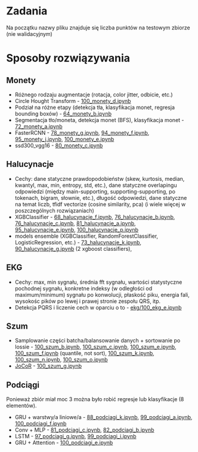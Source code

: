 # Zadania
Na początku nazwy pliku znajduje się liczba punktów na testowym zbiorze (nie walidacyjnym)

# Sposoby rozwiązywania

## Monety
- Różnego rodzaju augmentacje (rotacja, color jitter, odbicie, etc.)
- Circle Hought Transform - [100_monety_d.ipynb](II-OAI/1%etap/1.%monety/100_monety_d.ipynb)
- Podział na różne etapy (detekcja tła, klasyfikacja monet, regresja bounding boxów) - [64_monety_b.ipynb](II-OAI/1%etap/1.%monety/64_monety_b.ipynb)
- Segmentacja tło/moneta, detekcja monet (BFS), klasyfikacja monet - [72_monety_a.ipynb](II-OAI/1%etap/1.%monety/72_monety_a.ipynb)
- FasterRCNN - [78_monety_g.ipynb](II-OAI/1%etap/1.%monety/78_monety_g.ipynb), [94_monety_f.ipynb](II-OAI/1%etap/1.%monety/94_monety_f.ipynb), [95_monety_j.ipynb](II-OAI/1%etap/1.%monety/95_monety_j.ipynb), [100_monety_e.ipynb](II-OAI/1%etap/1.%monety/100_monety_e.ipynb)
- ssd300_vgg16 - [80_monety_c.ipynb](II-OAI/1%etap/1.%monety/80_monety_c.ipynb)

## Halucynacje
- Cechy: dane statyczne prawdopodobieństw (skew, kurtosis, median, kwantyl, max, min, entropy, std, etc.), dane statyczne overlapingu odpowiedzi (między main-supporting, supporting-supporting, po tokenach, bigram, słownie, etc.), długość odpowiedzi, dane statyczne na temat liczb, tfidf vectorize (cosine similarity, pca) (i wiele więcej w poszczególnych rozwiązaniach)
- XGBClassifier - [68_halucynacje_f.ipynb](II-OAI/1%etap/2.%halucynacje/68_halucynacje_f.ipynb), [76_halucynacje_b.ipynb](II-OAI/1%etap/2.%halucynacje/76_halucynacje_b.ipynb), [76_halucynacje_c.ipynb](II-OAI/1%etap/2.%halucynacje/76_halucynacje_c.ipynb), [81_halucynacje_a.ipynb](II-OAI/1%etap/2.%halucynacje/81_halucynacje_a.ipynb), [95_halucynacje_e.ipynb](II-OAI/1%etap/2.%halucynacje/95_halucynacje_e.ipynb), [100_halucynacje_p.ipynb](II-OAI/1%etap/2.%halucynacje/100_halucynacje_p.ipynb)
- models ensemble (XGBClassifier, RandomForestClassifier, LogisticRegression, etc.) - [73_halucynacje_k.ipynb](II-OAI/1%etap/2.%halucynacje/73_halucynacje_k.ipynb), [90_halucynacje_g.ipynb](II-OAI/1%etap/2.%halucynacje/90_halucynacje_g.ipynb) (2 xgboost classifiers), 

## EKG
- Cechy: max, min sygnału, średnia fft sygnału, wartości statystyczne pochodnej sygnału, konkretne indeksy (w odległości od maximum/minimum) sygnału po konwolucji, płaskość piku, energia fali, wysokośc pików po lewej i prawej stronie zespołu QRS, itp. 
- Detekcja PQRS i liczenie cech w oparciu o to - [ekg/100_ekg_e.ipynb](II-OAI/1%etap/3.%ekg/100_ekg_e.ipynb)

## Szum
- Samplowanie części batcha/balansowanie danych + sortowanie po lossie - [100_szum_b.ipynb](II-OAI/1%etap/2.%szum/100_szum_b.ipynb), [100_szum_c.ipynb](II-OAI/1%etap/2.%szum/100_szum_c.ipynb), [100_szum_e.ipynb](II-OAI/1%etap/2.%szum/100_szum_e.ipynb), [100_szum_f.ipynb](II-OAI/1%etap/2.%szum/100_szum_f.ipynb) (quantile, not sort), [100_szum_k.ipynb](II-OAI/1%etap/2.%szum/100_szum_k.ipynb), [100_szum_n.ipynb](II-OAI/1%etap/2.%szum/100_szum_n.ipynb), [100_szum_o.ipynb](II-OAI/1%etap/2.%szum/100_szum_o.ipynb)
- [JoCoR](https://arxiv.org/pdf/2003.02752) - [100_szum_g.ipynb](II-OAI/1%etap/2.%szum/100_szum_g.ipynb)

## Podciągi
Ponieważ zbiór miał moc 3 można było robić regresje lub klasyfikacje (8 elementów).
- GRU + warstwy/a liniowe/a - [88_podciagi_k.ipynb](II-OAI/1%etap/5.%podciagi//88_podciagi_k.ipynb), [99_podciagi_a.ipynb](II-OAI/1%etap/5.%podciagi//99_podciagi_a.ipynb), [100_podciagi_f.ipynb](II-OAI/1%etap/5.%podciagi//100_podciagi_f.ipynb)
- Conv + MLP - [81_podciagi_c.ipynb](II-OAI/1%etap/5.%podciagi//81_podciagi_c.ipynb), [82_podciagi_b.ipynb](II-OAI/1%etap/5.%podciagi//82_podciagi_b.ipynb)
- LSTM - [97_podciagi_g.ipynb](II-OAI/1%etap/5.%podciagi//97_podciagi_g.ipynb), [99_podciagi_i.ipynb](II-OAI/1%etap/5.%podciagi//99_podciagi_i.ipynb)
- GRU + Attention - [100_podciagi_e.ipynb](II-OAI/1%etap/5.%podciagi//100_podciagi_e.ipynb)
